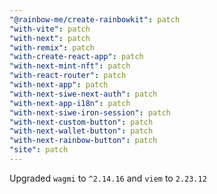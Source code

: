```yaml
---
"@rainbow-me/create-rainbowkit": patch
"with-vite": patch
"with-next": patch
"with-remix": patch
"with-create-react-app": patch
"with-next-mint-nft": patch
"with-react-router": patch
"with-next-app": patch
"with-next-siwe-next-auth": patch
"with-next-app-i18n": patch
"with-next-siwe-iron-session": patch
"with-next-custom-button": patch
"with-next-wallet-button": patch
"with-next-rainbow-button": patch
"site": patch
---
```


Upgraded `wagmi` to `^2.14.16` and `viem` to `2.23.12`
